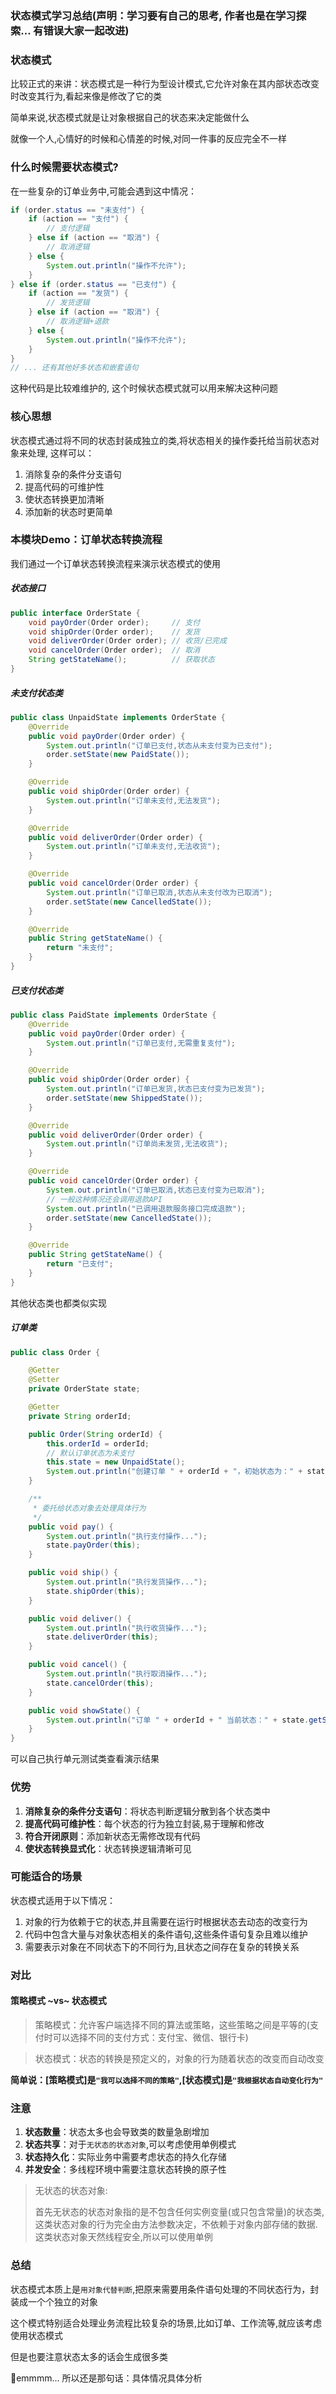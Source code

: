 ### 状态模式学习总结(声明：学习要有自己的思考, 作者也是在学习探索...  有错误大家一起改进)

### 状态模式
比较正式的来讲：状态模式是一种行为型设计模式,它允许对象在其内部状态改变时改变其行为,看起来像是修改了它的类

简单来说,状态模式就是让对象根据自己的状态来决定能做什么

就像一个人,心情好的时候和心情差的时候,对同一件事的反应完全不一样

### 什么时候需要状态模式?
在一些复杂的订单业务中,可能会遇到这中情况：

```java
if (order.status == "未支付") {
    if (action == "支付") {
        // 支付逻辑
    } else if (action == "取消") {
        // 取消逻辑
    } else {
        System.out.println("操作不允许");
    }
} else if (order.status == "已支付") {
    if (action == "发货") {
        // 发货逻辑
    } else if (action == "取消") {
        // 取消逻辑+退款
    } else {
        System.out.println("操作不允许");
    }
}
// ... 还有其他好多状态和嵌套语句
```
这种代码是比较难维护的, 这个时候状态模式就可以用来解决这种问题

### 核心思想
状态模式通过将不同的状态封装成独立的类,将状态相关的操作委托给当前状态对象来处理, 这样可以：
1. 消除复杂的条件分支语句
2. 提高代码的可维护性
3. 使状态转换更加清晰
4. 添加新的状态时更简单

### 本模块Demo：订单状态转换流程
我们通过一个订单状态转换流程来演示状态模式的使用

##### 状态接口

```java
public interface OrderState {
    void payOrder(Order order);     // 支付
    void shipOrder(Order order);    // 发货
    void deliverOrder(Order order); // 收货/已完成
    void cancelOrder(Order order);  // 取消
    String getStateName();          // 获取状态
}
```

##### 未支付状态类
```java
public class UnpaidState implements OrderState {
    @Override
    public void payOrder(Order order) {
        System.out.println("订单已支付,状态从未支付变为已支付");
        order.setState(new PaidState());
    }

    @Override
    public void shipOrder(Order order) {
        System.out.println("订单未支付,无法发货");
    }

    @Override
    public void deliverOrder(Order order) {
        System.out.println("订单未支付,无法收货");
    }

    @Override
    public void cancelOrder(Order order) {
        System.out.println("订单已取消,状态从未支付改为已取消");
        order.setState(new CancelledState());
    }

    @Override
    public String getStateName() {
        return "未支付";
    }
}
```

##### 已支付状态类
```java
public class PaidState implements OrderState {
    @Override
    public void payOrder(Order order) {
        System.out.println("订单已支付,无需重复支付");
    }

    @Override
    public void shipOrder(Order order) {
        System.out.println("订单已发货,状态已支付变为已发货");
        order.setState(new ShippedState());
    }

    @Override
    public void deliverOrder(Order order) {
        System.out.println("订单尚未发货,无法收货");
    }

    @Override
    public void cancelOrder(Order order) {
        System.out.println("订单已取消,状态已支付变为已取消");
        // 一般这种情况还会调用退款API
        System.out.println("已调用退款服务接口完成退款");
        order.setState(new CancelledState());
    }

    @Override
    public String getStateName() {
        return "已支付";
    }
}
```

其他状态类也都类似实现

##### 订单类

```java
public class Order {

    @Getter
    @Setter
    private OrderState state;

    @Getter
    private String orderId;

    public Order(String orderId) {
        this.orderId = orderId;
        // 默认订单状态为未支付
        this.state = new UnpaidState();
        System.out.println("创建订单 " + orderId + "，初始状态为：" + state.getStateName());
    }

    /**
     * 委托给状态对象去处理具体行为
     */
    public void pay() {
        System.out.println("执行支付操作...");
        state.payOrder(this);
    }

    public void ship() {
        System.out.println("执行发货操作...");
        state.shipOrder(this);
    }

    public void deliver() {
        System.out.println("执行收货操作...");
        state.deliverOrder(this);
    }

    public void cancel() {
        System.out.println("执行取消操作...");
        state.cancelOrder(this);
    }

    public void showState() {
        System.out.println("订单 " + orderId + " 当前状态：" + state.getStateName());
    }
}
```
可以自己执行单元测试类查看演示结果

### 优势

1. **消除复杂的条件分支语句**：将状态判断逻辑分散到各个状态类中
2. **提高代码可维护性**：每个状态的行为独立封装,易于理解和修改
3. **符合开闭原则**：添加新状态无需修改现有代码
4. **使状态转换显式化**：状态转换逻辑清晰可见

### 可能适合的场景

状态模式适用于以下情况：
1. 对象的行为依赖于它的状态,并且需要在运行时根据状态去动态的改变行为
2. 代码中包含大量与对象状态相关的条件语句,这些条件语句复杂且难以维护
3. 需要表示对象在不同状态下的不同行为,且状态之间存在复杂的转换关系

### 对比
#### 策略模式 ~vs~ 状态模式
> 策略模式：允许客户端选择不同的算法或策略，这些策略之间是平等的(支付时可以选择不同的支付方式：支付宝、微信、银行卡)

> 状态模式：状态的转换是预定义的，对象的行为随着状态的改变而自动改变

**简单说：[策略模式]是`"我可以选择不同的策略"`,[状态模式]是`"我根据状态自动变化行为"`**

### 注意

1. **状态数量**：状态太多也会导致类的数量急剧增加
2. **状态共享**：对于`无状态的状态对象`,可以考虑使用单例模式
3. **状态持久化**：实际业务中需要考虑状态的持久化存储
4. **并发安全**：多线程环境中需要注意状态转换的原子性

> 无状态的状态对象:
> 
> 首先无状态的状态对象指的是不包含任何实例变量(或只包含常量)的状态类,
> 这类状态对象的行为完全由方法参数决定，不依赖于对象内部存储的数据.
> 这类状态对象天然线程安全,所以可以使用单例

### 总结
状态模式本质上是`用对象代替判断`,把原来需要用条件语句处理的不同状态行为，封装成一个个独立的对象

这个模式特别适合处理业务流程比较复杂的场景,比如订单、工作流等,就应该考虑使用状态模式

但是也要注意状态太多的话会生成很多类

🤔emmmm...  所以还是那句话：具体情况具体分析